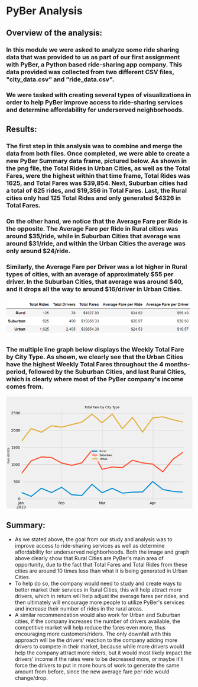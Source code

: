# PyBer Analysis

## Overview of the analysis:

### In this module we were asked to analyze some ride sharing data that was provided to us as part of our first assignment with PyBer, a Python based ride-sharing app company. This data provided was collected from two different CSV files, "city_data.csv" and "ride_data.csv".
### We were tasked with creating several types of visualizations in order to help PyBer improve access to ride-sharing services and determine affordability for underserved neighborhoods. 


## Results:

### The first step in this analysis was to combine and merge the data from both files. Once completed, we were able to create a new PyBer Summary data frame, pictured below. As shown in the png file, the Total Rides in Urban Cities, as well as the Total Fares, were the highest within that time frame, Total Rides was 1625, and Total Fares was $39,854. Next, Suburban cities had a total of 625 rides, and $19,356 in Total Fares. Last, the Rural cities only had 125 Total Rides and only generated $4326 in Total Fares.

### On the other hand, we notice that the Average Fare per Ride is the opposite. The Average Fare per Ride in Rural cities was around $35/ride, while in Suburban Cities that average was around $31/ride, and within the Urban Cities the average was only around $24/ride. 

### Similarly, the Average Fare per Driver was a lot higher in Rural types of cities, with an average of approximately $55 per driver. In the Suburban Cities, that average was around $40, and it drops all the way to around $16/driver in Urban Cities.

![](Resources/PyBer_summary.PNG)

### The multiple line graph below displays the Weekly Total Fare by City Type. As shown, we clearly see that the Urban Cities have the highest Weekly Total Fares throughout the 4 months-period, followed by the Suburban Cities, and last Rural Cities, which is clearly where most of the PyBer company's income comes from.

![](analysis/Pyber_fare_summary.png)

## Summary:

* As we stated above, the goal from our study and analysis was to improve access to ride-sharing services as well as determine affordability for underserved neighborhoods. Both the image and graph above clearly show that Rural Cities are PyBer's main area of opportunity, due to the fact that Total Fares and Total Rides from these cities are around 10 times less than what it is being generated in Urban Cities.
* To help do so, the company would need to study and create ways to better market their services in Rural Cities, this will help attract more drivers, which in return will help adjust the average fares per rides, and then ultimately will encourage more people to utilize PyBer's services and increase their number of rides in the rural areas.
* A similar recommendation would also work for Urban and Suburban cities, if the company increases the number of drivers available, the competitive market will help reduce the fares even more, thus encouraging more customers/riders. The only downfall with this approach will be the drivers' reaction to the company adding more drivers to compete in their market, because while more drivers would help the company attract more riders, but it would most likely impact the drivers' income if the rates were to be decreased more, or maybe it'll force the drivers to put in more hours of work to generate the same amount from before, since the new average fare per ride would change/drop.
